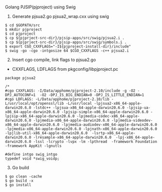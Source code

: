 Golang PJSIP(pjproject) using Swig

1. Generate pjsua2.go pjsua2_wrap.cxx using swig

```console
$ cd $GOPATH/src
$ mkdir pjproject
$ cd pjproject
$ cp ${pjprject-src-dir}/pjsip-apps/src/swig/pjsua2.i .
$ cp ${pjprject-src-dir}/pjsip-apps/src/swig/symbols.i .
$ export CGO_CXXFLAGS="-I${pjproject-install-dir}/include"
$ swig -go -cgo -intgosize 64 $CGO_CXXFLAGS -c++ pjsua2.i
```

2. Insert cgo compile, link flags to pjsua2.go
* CXXFLAGS, LDFLAGS from pkgconfig/libpjproject.pc

```golang
package pjsua2

/*
#cgo CXXFLAGS: -I/Data/apphome/pjproject-2.10/include -g -O2 -DPJ_AUTOCONF=1  -O2 -DPJ_IS_BIG_ENDIAN=0 -DPJ_IS_LITTLE_ENDIAN=1
#cgo LDFLAGS: -L/Data/apphome/pjproject-2.10/lib -L/usr/local/opt/openssl/lib -L/usr/local -lpjsua2-x86_64-apple-darwin20.6.0 -lstdc++ -lpjsua-x86_64-apple-darwin20.6.0 -lpjsip-ua-x86_64-apple-darwin20.6.0 -lpjsip-simple-x86_64-apple-darwin20.6.0 -lpjsip-x86_64-apple-darwin20.6.0 -lpjmedia-codec-x86_64-apple-darwin20.6.0 -lpjmedia-x86_64-apple-darwin20.6.0 -lpjmedia-videodev-x86_64-apple-darwin20.6.0 -lpjmedia-audiodev-x86_64-apple-darwin20.6.0 -lpjmedia-x86_64-apple-darwin20.6.0 -lpjnath-x86_64-apple-darwin20.6.0 -lpjlib-util-x86_64-apple-darwin20.6.0  -lsrtp-x86_64-apple-darwin20.6.0 -lresample-x86_64-apple-darwin20.6.0  -lpj-x86_64-apple-darwin20.6.0 -lssl -lcrypto -lvpx -lm -lpthread  -framework Foundation -framework AppKit -lgnutls

#define intgo swig_intgo
typedef void *swig_voidp;
```

3. Go build

```console
$ go clean -cache
$ go build -x
$ go install
```
